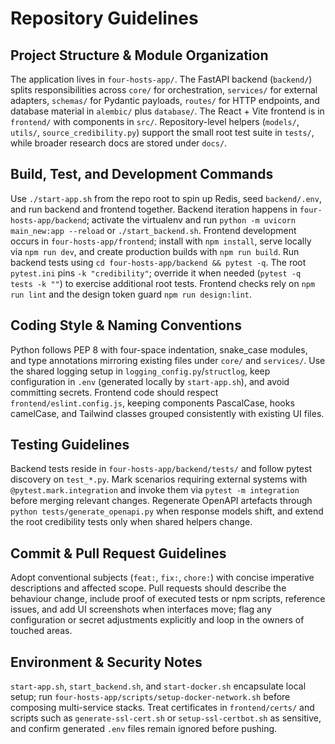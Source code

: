 # Repository Guidelines

## Project Structure & Module Organization
The application lives in `four-hosts-app/`. The FastAPI backend (`backend/`) splits responsibilities across `core/` for orchestration, `services/` for external adapters, `schemas/` for Pydantic payloads, `routes/` for HTTP endpoints, and database material in `alembic/` plus `database/`. The React + Vite frontend is in `frontend/` with components in `src/`. Repository-level helpers (`models/`, `utils/`, `source_credibility.py`) support the small root test suite in `tests/`, while broader research docs are stored under `docs/`.

## Build, Test, and Development Commands
Use `./start-app.sh` from the repo root to spin up Redis, seed `backend/.env`, and run backend and frontend together. Backend iteration happens in `four-hosts-app/backend`; activate the virtualenv and run `python -m uvicorn main_new:app --reload` or `./start_backend.sh`. Frontend development occurs in `four-hosts-app/frontend`; install with `npm install`, serve locally via `npm run dev`, and create production builds with `npm run build`. Run backend tests using `cd four-hosts-app/backend && pytest -q`. The root `pytest.ini` pins `-k "credibility"`; override it when needed (`pytest -q tests -k ""`) to exercise additional root tests. Frontend checks rely on `npm run lint` and the design token guard `npm run design:lint`.

## Coding Style & Naming Conventions
Python follows PEP 8 with four-space indentation, snake_case modules, and type annotations mirroring existing files under `core/` and `services/`. Use the shared logging setup in `logging_config.py`/`structlog`, keep configuration in `.env` (generated locally by `start-app.sh`), and avoid committing secrets. Frontend code should respect `frontend/eslint.config.js`, keeping components PascalCase, hooks camelCase, and Tailwind classes grouped consistently with existing UI files.

## Testing Guidelines
Backend tests reside in `four-hosts-app/backend/tests/` and follow pytest discovery on `test_*.py`. Mark scenarios requiring external systems with `@pytest.mark.integration` and invoke them via `pytest -m integration` before merging relevant changes. Regenerate OpenAPI artefacts through `python tests/generate_openapi.py` when response models shift, and extend the root credibility tests only when shared helpers change.

## Commit & Pull Request Guidelines
Adopt conventional subjects (`feat:`, `fix:`, `chore:`) with concise imperative descriptions and affected scope. Pull requests should describe the behaviour change, include proof of executed tests or npm scripts, reference issues, and add UI screenshots when interfaces move; flag any configuration or secret adjustments explicitly and loop in the owners of touched areas.

## Environment & Security Notes
`start-app.sh`, `start_backend.sh`, and `start-docker.sh` encapsulate local setup; run `four-hosts-app/scripts/setup-docker-network.sh` before composing multi-service stacks. Treat certificates in `frontend/certs/` and scripts such as `generate-ssl-cert.sh` or `setup-ssl-certbot.sh` as sensitive, and confirm generated `.env` files remain ignored before pushing.
